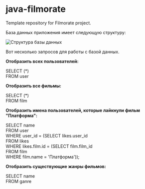 # java-filmorate
Template repository for Filmorate project.

База данных приложения имеет следующую структуру:

<image src="/src/main/resources/BD.jpg" alt="Структура базы данных">

Вот несколько запросов для работы с базой данных.

__Отобразить всех пользователей:__

SELECT (*)  
FROM user

__Отобразить все фильмы:__

SELECT (*)  
FROM film

__Отобразить имена пользователей, которые лайкнули фильм "Платформа":__

SELECT name  
FROM user  
WHERE user_id = (SELECT likes.user_id  
FROM likes  
WHERE likes.film.id = (SELECT film.film_id  
FROM film  
WHERE film.name = 'Платформа'));

__Отобразить существующие жанры фильмов:__

SELECT name  
FROM ganre

